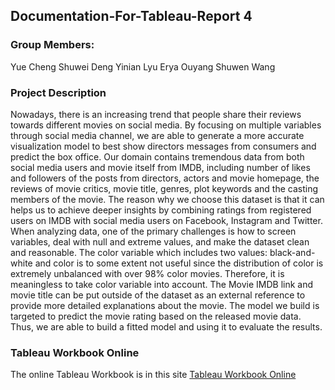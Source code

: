 ## Documentation-For-Tableau-Report 4

### Group Members:
Yue Cheng
Shuwei Deng
Yinian Lyu
Erya Ouyang
Shuwen Wang

### Project Description
Nowadays, there is an increasing trend that people share their reviews towards different movies on social media. By focusing on multiple variables through social media channel, we are able to generate a more accurate visualization model to best show directors messages from consumers and predict the box office. 
Our domain contains tremendous data from both social media users and movie itself from IMDB, including number of likes and 
followers of the posts from directors, actors and movie homepage, the reviews of movie critics, movie title, genres, plot 
keywords and the casting members of the movie. The reason why we choose this dataset is that it can helps us to achieve deeper 
insights by combining ratings from registered users on IMDB with social media users on Facebook, Instagram and Twitter. 
When analyzing data, one of the primary challenges is how to screen variables, deal with null and extreme values, 
and make the dataset clean and reasonable. The color variable which includes two values: black-and-white and color is to some 
extent not useful since the distribution of color is extremely unbalanced with over 98% color movies. Therefore, it is 
meaningless to take color variable into account. The Movie IMDB link and movie title can be put outside of the dataset as an 
external reference to provide more detailed explanations about the movie. The model we build is targeted to predict the movie 
rating based on the released movie data. Thus, we are able to build a fitted model and using it to evaluate the results.

### Tableau Workbook Online
The online Tableau Workbook is in this site [Tableau Workbook Online](https://public.tableau.com/profile/shuwen.wang#!/vizhome/MovieAnalysisforIMDB5000/MovieAnalysis)

